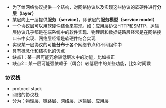 - 为了给网络协议提供一个结构，对网络协议以及实现这些协议的软硬件进行**分层（layer）**
- 某层向上一层提供**服务（service）**，即该层的**服务模型（service model）**
- 一个协议层可以用软硬件结合来实现。如：应用层协议HTTP和SMTP、运输层协议几乎都是在端系统中的软件实现、物理层和数据链路层经常是在网络接口卡中实现、网络层经常是软硬件结合实现
- 实现某一层协议的可能**分布**于各个网络节点和不同组件中
- 具有概念化和结构化的优点
- 缺点1：某一层可能冗余较低层次中的功能，比如校正
- 缺点2：某一层可能强依赖于（耦合）较低层中的某些功能，比如时间戳

### 协议栈
- protocol stack
- 网络的协议栈
- 分为：物理层、链路层、网络层、运输层、应用层
